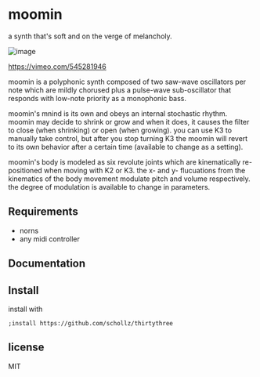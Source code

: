 # moomin

a synth that's soft and on the verge of melancholy.

![image](https://user-images.githubusercontent.com/6550035/116799473-85c14780-aaae-11eb-8430-1987c69ce517.jpg)

https://vimeo.com/545281946

moomin is a polyphonic synth composed of two saw-wave oscillators per note which are mildly chorused plus a pulse-wave sub-oscillator that responds with low-note priority as a monophonic bass.

moomin's mnind is its own and obeys an internal stochastic rhythm. moomin may decide to shrink or grow and when it does, it causes the filter to close (when shrinking) or open (when growing). you can use K3 to manually take control, but after you stop turning K3 the moomin will revert to its own behavior after a certain time (available to change as a setting).

moomin's body is modeled as six revolute joints which are kinematically re-positioned when moving with K2 or K3. the x- and y- flucuations from the kinematics of the body movement modulate pitch and volume respectively. the degree of modulation is available to change in parameters.
 


## Requirements

- norns
- any midi controller

## Documentation


## Install

install with 

```
;install https://github.com/schollz/thirtythree
```

## license

MIT
